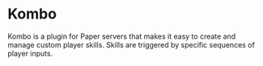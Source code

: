 # Kombo

Kombo is a plugin for Paper servers that makes it easy to create and manage custom player skills. Skills are triggered by specific sequences of player inputs.
